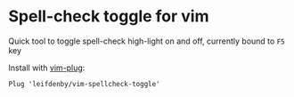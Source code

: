 # Spell-check toggle for vim

Quick tool to toggle spell-check high-light on and off, currently bound to `F5` key

Install with [vim-plug](https://github.com/junegunn/vim-plug):

    Plug 'leifdenby/vim-spellcheck-toggle'
